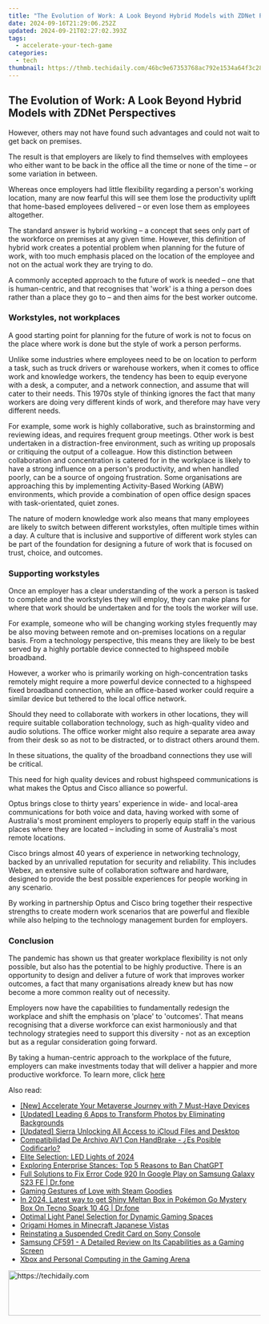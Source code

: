 ```yaml
---
title: "The Evolution of Work: A Look Beyond Hybrid Models with ZDNet Perspectives"
date: 2024-09-16T21:29:06.252Z
updated: 2024-09-21T02:27:02.393Z
tags:
  - accelerate-your-tech-game
categories:
  - tech
thumbnail: https://thmb.techidaily.com/46bc9e67353768ac792e1534a64f3c2875130c736cfcb08614e4c3a629de687e.jpg
---
```


## The Evolution of Work: A Look Beyond Hybrid Models with ZDNet Perspectives

However, others may not have found such advantages and could not wait to get back on premises.

The result is that employers are likely to find themselves with employees who either want to be back in the office all the time or none of the time – or some variation in between.

Whereas once employers had little flexibility regarding a person's working location, many are now fearful this will see them lose the productivity uplift that home-based employees delivered – or even lose them as employees altogether.

The standard answer is hybrid working – a concept that sees only part of the workforce on premises at any given time. However, this definition of hybrid work creates a potential problem when planning for the future of work, with too much emphasis placed on the location of the employee and not on the actual work they are trying to do.

A commonly accepted approach to the future of work is needed – one that is human-centric, and that recognises that 'work' is a thing a person does rather than a place they go to – and then aims for the best worker outcome.

### **Workstyles, not workplaces**

A good starting point for planning for the future of work is not to focus on the place where work is done but the style of work a person performs.

Unlike some industries where employees need to be on location to perform a task, such as truck drivers or warehouse workers, when it comes to office work and knowledge workers, the tendency has been to equip everyone with a desk, a computer, and a network connection, and assume that will cater to their needs. This 1970s style of thinking ignores the fact that many workers are doing very different kinds of work, and therefore may have very different needs.

For example, some work is highly collaborative, such as brainstorming and reviewing ideas, and requires frequent group meetings. Other work is best undertaken in a distraction-free environment, such as writing up proposals or critiquing the output of a colleague. How this distinction between collaboration and concentration is catered for in the workplace is likely to have a strong influence on a person's productivity, and when handled poorly, can be a source of ongoing frustration. Some organisations are approaching this by implementing Activity-Based Working (ABW) environments, which provide a combination of open office design spaces with task-orientated, quiet zones. 

The nature of modern knowledge work also means that many employees are likely to switch between different workstyles, often multiple times within a day. A culture that is inclusive and supportive of different work styles can be part of the foundation for designing a future of work that is focused on trust, choice, and outcomes. 

### **Supporting workstyles**

Once an employer has a clear understanding of the work a person is tasked to complete and the workstyles they will employ, they can make plans for where that work should be undertaken and for the tools the worker will use.

For example, someone who will be changing working styles frequently may be also moving between remote and on-premises locations on a regular basis. From a technology perspective, this means they are likely to be best served by a highly portable device connected to highspeed mobile broadband.

However, a worker who is primarily working on high-concentration tasks remotely might require a more powerful device connected to a highspeed fixed broadband connection, while an office-based worker could require a similar device but tethered to the local office network. 

Should they need to collaborate with workers in other locations, they will require suitable collaboration technology, such as high-quality video and audio solutions. The office worker might also require a separate area away from their desk so as not to be distracted, or to distract others around them. 

In these situations, the quality of the broadband connections they use will be critical.

This need for high quality devices and robust highspeed communications is what makes the Optus and Cisco alliance so powerful. 

Optus brings close to thirty years' experience in wide- and local-area communications for both voice and data, having worked with some of Australia's most prominent employers to properly equip staff in the various places where they are located – including in some of Australia's most remote locations.

Cisco brings almost 40 years of experience in networking technology, backed by an unrivalled reputation for security and reliability. This includes Webex, an extensive suite of collaboration software and hardware, designed to provide the best possible experiences for people working in any scenario.

By working in partnership Optus and Cisco bring together their respective strengths to create modern work scenarios that are powerful and flexible while also helping to the technology management burden for employers.

### **Conclusion**

The pandemic has shown us that greater workplace flexibility is not only possible, but also has the potential to be highly productive. There is an opportunity to design and deliver a future of work that improves worker outcomes, a fact that many organisations already knew but has now become a more common reality out of necessity.

Employers now have the capabilities to fundamentally redesign the workplace and shift the emphasis on 'place' to 'outcomes'. That means recognising that a diverse workforce can exist harmoniously and that technology strategies need to support this diversity - not as an exception but as a regular consideration going forward.

By taking a human-centric approach to the workplace of the future, employers can make investments today that will deliver a happier and more productive workforce. To learn more, click [here](https://www.optus.com.au/enterprise/ciscowebex)

<ins class="adsbygoogle"
     style="display:block"
     data-ad-format="autorelaxed"
     data-ad-client="ca-pub-7571918770474297"
     data-ad-slot="1223367746"></ins>

<ins class="adsbygoogle"
     style="display:block"
     data-ad-client="ca-pub-7571918770474297"
     data-ad-slot="8358498916"
     data-ad-format="auto"
     data-full-width-responsive="true"></ins>

<span class="atpl-alsoreadstyle">Also read:</span>
<div><ul>
<li><a href="https://extra-hints.techidaily.com/new-accelerate-your-metaverse-journey-with-7-must-have-devices/"><u>[New] Accelerate Your Metaverse Journey with 7 Must-Have Devices</u></a></li>
<li><a href="https://extra-skills.techidaily.com/updated-leading-6-apps-to-transform-photos-by-eliminating-backgrounds/"><u>[Updated] Leading 6 Apps to Transform Photos by Eliminating Backgrounds</u></a></li>
<li><a href="https://extra-approaches.techidaily.com/updated-sierra-unlocking-all-access-to-icloud-files-and-desktop/"><u>[Updated] Sierra Unlocking All Access to iCloud Files and Desktop</u></a></li>
<li><a href="https://some-approaches.techidaily.com/compatibilidad-de-archivo-av1-con-handbrake-es-posible-codificarlo/"><u>Compatibilidad De Archivo AV1 Con HandBrake - ¿Es Posible Codificarlo?</u></a></li>
<li><a href="https://games-able.techidaily.com/elite-selection-led-lights-of-2024/"><u>Elite Selection: LED Lights of 2024</u></a></li>
<li><a href="https://tech-haven.techidaily.com/exploring-enterprise-stances-top-5-reasons-to-ban-chatgpt/"><u>Exploring Enterprise Stances: Top 5 Reasons to Ban ChatGPT</u></a></li>
<li><a href="https://howto.techidaily.com/full-solutions-to-fix-error-code-920-in-google-play-on-samsung-galaxy-s23-fe-drfone-by-drfone-fix-android-problems-fix-android-problems/"><u>Full Solutions to Fix Error Code 920 In Google Play on Samsung Galaxy S23 FE | Dr.fone</u></a></li>
<li><a href="https://games-able.techidaily.com/gaming-gestures-of-love-with-steam-goodies/"><u>Gaming Gestures of Love with Steam Goodies</u></a></li>
<li><a href="https://android-pokemon-go.techidaily.com/in-2024-latest-way-to-get-shiny-meltan-box-in-pokemon-go-mystery-box-on-tecno-spark-10-4g-drfone-by-drfone-virtual-android/"><u>In 2024, Latest way to get Shiny Meltan Box in Pokémon Go Mystery Box On Tecno Spark 10 4G | Dr.fone</u></a></li>
<li><a href="https://games-able.techidaily.com/optimal-light-panel-selection-for-dynamic-gaming-spaces/"><u>Optimal Light Panel Selection for Dynamic Gaming Spaces</u></a></li>
<li><a href="https://digital-screen-recording.techidaily.com/origami-homes-in-minecraft-japanese-vistas/"><u>Origami Homes in Minecraft Japanese Vistas</u></a></li>
<li><a href="https://games-able.techidaily.com/reinstating-a-suspended-credit-card-on-sony-console/"><u>Reinstating a Suspended Credit Card on Sony Console</u></a></li>
<li><a href="https://buynow-marvelous.techidaily.com/samsung-cf591-a-detailed-review-on-its-capabilities-as-a-gaming-screen/"><u>Samsung CF591 - A Detailed Review on Its Capabilities as a Gaming Screen</u></a></li>
<li><a href="https://games-able.techidaily.com/xbox-and-personal-computing-in-the-gaming-arena/"><u>Xbox and Personal Computing in the Gaming Arena</u></a></li>
</ul></div>

<!-- affiliate ads begin -->
<a href="https://bluetties.sjv.io/c/5597632/2141687/17094" target="_top" id="2141687">
  <img src="//a.impactradius-go.com/display-ad/17094-2141687" border="0" alt="https://techidaily.com" width="728" height="90"/>
</a>
<img height="0" width="0" src="https://bluetties.sjv.io/i/5597632/2141687/17094" style="position:absolute;visibility:hidden;" border="0" />
<!-- affiliate ads end -->

